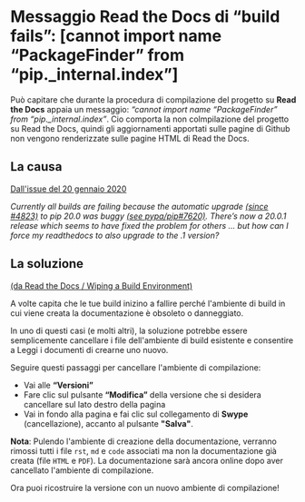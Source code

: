 # Messaggio Read the Docs di “build fails”: [cannot import name “PackageFinder” from “pip._internal.index”]

Può capitare che durante la procedura di compilazione del progetto su **Read the Docs** appaia un messaggio: *“cannot import name “PackageFinder” from “pip._internal.index”*. Cio comporta la non colmpilazione del progetto su Read the Docs, quindi gli aggiornamenti apportati sulle pagine di Github non vengono renderizzate sulle pagine HTML di Read the Docs.


## La causa
[Dall'issue del 20 gennaio 2020](https://github.com/readthedocs/readthedocs.org/issues/6554)

*Currently all builds are failing because the automatic upgrade [(since #4823)](https://github.com/readthedocs/readthedocs.org/issues/4823) to pip 20.0 was buggy [(see pypa/pip#7620)](https://github.com/pypa/pip/issues/7620). There’s now a 20.0.1 release which seems to have fixed the problem for others … but how can I force my readthedocs to also upgrade to the .1 version?*



## La soluzione 
[(da Read the Docs / Wiping a Build Environment)](https://docs.readthedocs.io/en/stable/guides/wipe-environment.html)

A volte capita che le tue build inizino a fallire perché l'ambiente di build in cui viene creata la documentazione è obsoleto o danneggiato.

In uno di questi casi (e molti altri), la soluzione potrebbe essere semplicemente cancellare i file dell'ambiente di build esistente e consentire a Leggi i documenti di crearne uno nuovo.

Seguire questi passaggi per cancellare l'ambiente di compilazione: 
- Vai alle **“Versioni”** 
- Fare clic sul pulsante **“Modifica”** della versione che si desidera cancellare sul lato destro della pagina 
- Vai in fondo alla pagina e fai clic sul collegamento di **Swype** (cancellazione), accanto al pulsante **"Salva"**.

**Nota**: Pulendo l'ambiente di creazione della documentazione, verranno rimossi tutti i file ``rst``, ``md`` e ``code`` associati ma non la documentazione già creata (file ``HTML`` e ``PDF``). La documentazione sarà ancora online dopo aver cancellato l'ambiente di compilazione.

Ora puoi ricostruire la versione con un nuovo ambiente di compilazione!
